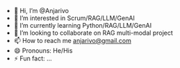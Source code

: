 - 👋 Hi, I’m @Anjarivo
- 👀 I’m interested in Scrum/RAG/LLM/GenAI
- 🌱 I’m currently learning Python/RAG/LLM/GenAI
- 💞️ I’m looking to collaborate on RAG multi-modal project
- 📫 How to reach me anjarivo@gmail.com
- 😄 Pronouns: He/His
- ⚡ Fun fact: ...

<!---
Anjarivo-paris/Anjarivo-paris is a ✨ special ✨ repository because its `README.md` (this file) appears on your GitHub profile.
You can click the Preview link to take a look at your changes.
--->
